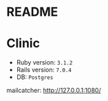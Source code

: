 # README

# Clinic

 - Ruby version: `3.1.2`
 - Rails version: `7.0.4`
 - DB: `Postgres`

 mailcatcher: http://127.0.0.1:1080/
